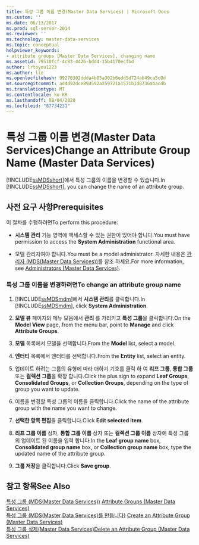 ```yaml
---
title: 특성 그룹 이름 변경(Master Data Services) | Microsoft Docs
ms.custom: ''
ms.date: 06/13/2017
ms.prod: sql-server-2014
ms.reviewer: ''
ms.technology: master-data-services
ms.topic: conceptual
helpviewer_keywords:
- attribute groups [Master Data Services], changing name
ms.assetid: 79510fcf-4c83-4426-bdd4-15b4170ecfbd
author: lrtoyou1223
ms.author: lle
ms.openlocfilehash: 99278302ddda4b05a302b6edd5d724ab49ca5c0d
ms.sourcegitcommit: ad4d92dce894592a259721a1571b1d8736abacdb
ms.translationtype: MT
ms.contentlocale: ko-KR
ms.lasthandoff: 08/04/2020
ms.locfileid: "87734231"
---
```

# <a name="change-an-attribute-group-name-master-data-services"></a><span data-ttu-id="684e6-102">특성 그룹 이름 변경(Master Data Services)</span><span class="sxs-lookup"><span data-stu-id="684e6-102">Change an Attribute Group Name (Master Data Services)</span></span>
  <span data-ttu-id="684e6-103">[!INCLUDE[ssMDSshort](../includes/ssmdsshort-md.md)]에서 특성 그룹의 이름을 변경할 수 있습니다.</span><span class="sxs-lookup"><span data-stu-id="684e6-103">In [!INCLUDE[ssMDSshort](../includes/ssmdsshort-md.md)], you can change the name of an attribute group.</span></span>  
  
## <a name="prerequisites"></a><span data-ttu-id="684e6-104">사전 요구 사항</span><span class="sxs-lookup"><span data-stu-id="684e6-104">Prerequisites</span></span>  
 <span data-ttu-id="684e6-105">이 절차를 수행하려면</span><span class="sxs-lookup"><span data-stu-id="684e6-105">To perform this procedure:</span></span>  
  
-   <span data-ttu-id="684e6-106">**시스템 관리** 기능 영역에 액세스할 수 있는 권한이 있어야 합니다.</span><span class="sxs-lookup"><span data-stu-id="684e6-106">You must have permission to access the **System Administration** functional area.</span></span>  
  
-   <span data-ttu-id="684e6-107">모델 관리자여야 합니다.</span><span class="sxs-lookup"><span data-stu-id="684e6-107">You must be a model administrator.</span></span> <span data-ttu-id="684e6-108">자세한 내용은 [관리자 &#40;MDS(Master Data Services)&#41;](administrators-master-data-services.md)를 참조 하세요.</span><span class="sxs-lookup"><span data-stu-id="684e6-108">For more information, see [Administrators &#40;Master Data Services&#41;](administrators-master-data-services.md).</span></span>  
  
### <a name="to-change-an-attribute-group-name"></a><span data-ttu-id="684e6-109">특성 그룹 이름을 변경하려면</span><span class="sxs-lookup"><span data-stu-id="684e6-109">To change an attribute group name</span></span>  
  
1.  <span data-ttu-id="684e6-110">[!INCLUDE[ssMDSmdm](../includes/ssmdsmdm-md.md)]에서 **시스템 관리**를 클릭합니다.</span><span class="sxs-lookup"><span data-stu-id="684e6-110">In [!INCLUDE[ssMDSmdm](../includes/ssmdsmdm-md.md)], click **System Administration**.</span></span>  
  
2.  <span data-ttu-id="684e6-111">**모델 뷰** 페이지의 메뉴 모음에서 **관리** 를 가리키고 **특성 그룹**을 클릭합니다.</span><span class="sxs-lookup"><span data-stu-id="684e6-111">On the **Model View** page, from the menu bar, point to **Manage** and click **Attribute Groups**.</span></span>  
  
3.  <span data-ttu-id="684e6-112">**모델** 목록에서 모델을 선택합니다.</span><span class="sxs-lookup"><span data-stu-id="684e6-112">From the **Model** list, select a model.</span></span>  
  
4.  <span data-ttu-id="684e6-113">**엔터티** 목록에서 엔터티를 선택합니다.</span><span class="sxs-lookup"><span data-stu-id="684e6-113">From the **Entity** list, select an entity.</span></span>  
  
5.  <span data-ttu-id="684e6-114">업데이트 하려는 그룹의 유형에 따라 더하기 기호를 클릭 하 여 **리프 그룹**, **통합 그룹**또는 **컬렉션 그룹**을 확장 합니다.</span><span class="sxs-lookup"><span data-stu-id="684e6-114">Click the plus sign to expand **Leaf Groups**, **Consolidated Groups**, or **Collection Groups**, depending on the type of group you want to update.</span></span>  
  
6.  <span data-ttu-id="684e6-115">이름을 변경할 특성 그룹의 이름을 클릭합니다.</span><span class="sxs-lookup"><span data-stu-id="684e6-115">Click the name of the attribute group with the name you want to change.</span></span>  
  
7.  <span data-ttu-id="684e6-116">**선택한 항목 편집**을 클릭합니다.</span><span class="sxs-lookup"><span data-stu-id="684e6-116">Click **Edit selected item**.</span></span>  
  
8.  <span data-ttu-id="684e6-117">**리프 그룹 이름** 상자, **통합 그룹 이름** 상자 또는 **컬렉션 그룹 이름** 상자에 특성 그룹의 업데이트 된 이름을 입력 합니다.</span><span class="sxs-lookup"><span data-stu-id="684e6-117">In the **Leaf group name** box, **Consolidated group name** box, or **Collection group name** box, type the updated name of the attribute group.</span></span>  
  
9. <span data-ttu-id="684e6-118">**그룹 저장**을 클릭합니다.</span><span class="sxs-lookup"><span data-stu-id="684e6-118">Click **Save group**.</span></span>  
  
## <a name="see-also"></a><span data-ttu-id="684e6-119">참고 항목</span><span class="sxs-lookup"><span data-stu-id="684e6-119">See Also</span></span>  
 <span data-ttu-id="684e6-120">[특성 그룹 &#40;MDS(Master Data Services)&#41;](../../2014/master-data-services/attribute-groups-master-data-services.md) </span><span class="sxs-lookup"><span data-stu-id="684e6-120">[Attribute Groups &#40;Master Data Services&#41;](../../2014/master-data-services/attribute-groups-master-data-services.md) </span></span>  
 <span data-ttu-id="684e6-121">[특성 그룹 &#40;MDS(Master Data Services)를 만듭니다&#41;](../../2014/master-data-services/create-an-attribute-group-master-data-services.md) </span><span class="sxs-lookup"><span data-stu-id="684e6-121">[Create an Attribute Group &#40;Master Data Services&#41;](../../2014/master-data-services/create-an-attribute-group-master-data-services.md) </span></span>  
 [<span data-ttu-id="684e6-122">특성 그룹 삭제&#40;Master Data Services&#41;</span><span class="sxs-lookup"><span data-stu-id="684e6-122">Delete an Attribute Group &#40;Master Data Services&#41;</span></span>](../../2014/master-data-services/delete-an-attribute-group-master-data-services.md)  
  
  
